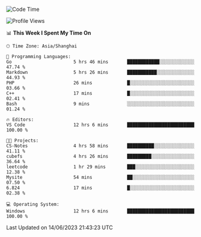 <!--START_SECTION:waka-->
![Code Time](http://img.shields.io/badge/Code%20Time-988%20hrs%2050%20mins-blue)

![Profile Views](http://img.shields.io/badge/Profile%20Views-0-blue)

📊 **This Week I Spent My Time On** 

```text
🕑︎ Time Zone: Asia/Shanghai

💬 Programming Languages: 
Go                       5 hrs 46 mins       ████████████░░░░░░░░░░░░░   47.74 % 
Markdown                 5 hrs 26 mins       ███████████░░░░░░░░░░░░░░   44.93 % 
PHP                      26 mins             █░░░░░░░░░░░░░░░░░░░░░░░░   03.66 % 
C++                      17 mins             █░░░░░░░░░░░░░░░░░░░░░░░░   02.41 % 
Bash                     9 mins              ░░░░░░░░░░░░░░░░░░░░░░░░░   01.24 % 

🔥 Editors: 
VS Code                  12 hrs 6 mins       █████████████████████████   100.00 % 

🐱‍💻 Projects: 
CS-Notes                 4 hrs 58 mins       ██████████░░░░░░░░░░░░░░░   41.11 % 
cubefs                   4 hrs 26 mins       █████████░░░░░░░░░░░░░░░░   36.64 % 
leetcode                 1 hr 29 mins        ███░░░░░░░░░░░░░░░░░░░░░░   12.38 % 
Mysite                   54 mins             ██░░░░░░░░░░░░░░░░░░░░░░░   07.50 % 
6.824                    17 mins             █░░░░░░░░░░░░░░░░░░░░░░░░   02.38 % 

💻 Operating System: 
Windows                  12 hrs 6 mins       █████████████████████████   100.00 % 
```


 Last Updated on 14/06/2023 21:43:23 UTC
<!--END_SECTION:waka-->